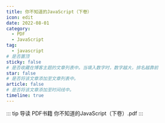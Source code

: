 ```yaml
---
title: 你不知道的JavaScript（下卷）
icon: edit
date: 2022-08-01
category:
  - PDF
  - JavaScript
tag:
  - javascript
# 是否置顶
sticky: false
# 是否收藏在博客主题的文章列表中。当填入数字时，数字越大，排名越靠前
star: false
# 是否将该文章添加至文章列表中。
article: false
# 是否将该文章添加至时间线中。
timeline: true
---
```

::: tip 导读
PDF书籍 你不知道的JavaScript（下卷）.pdf
:::
<!-- more -->


<PDF url="https://lc-gluttony.s3.amazonaws.com/LfQUMiHwWA4l/hRay8TVfPXJeQckDstWS9hYpgyHTNjTw/%E4%BD%A0%E4%B8%8D%E7%9F%A5%E9%81%93%E7%9A%84JavaScript%EF%BC%88%E4%B8%8B%E5%8D%B7%EF%BC%89%2B%2B.pdf" />